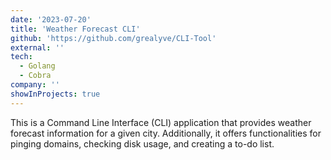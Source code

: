 ```yaml
---
date: '2023-07-20'
title: 'Weather Forecast CLI'
github: 'https://github.com/grealyve/CLI-Tool'
external: ''
tech:
  - Golang
  - Cobra
company: ''
showInProjects: true
---
```


This is a Command Line Interface (CLI) application that provides weather forecast information for a given city. Additionally, it offers functionalities for pinging domains, checking disk usage, and creating a to-do list.
